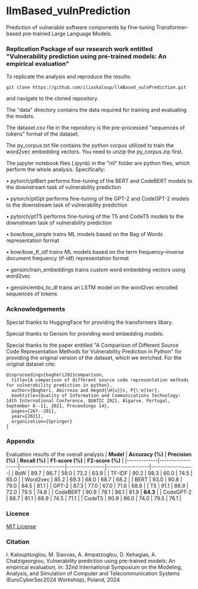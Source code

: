 # llmBased_vulnPrediction
Prediction of vulnerable software components by fine-tuning Transformer-based pre-trained Large Language Models.

### Replication Package of our research work entitled "Vulnerability prediction using pre-trained models: An empirical evaluation"

To replicate the analysis and reproduce the results:

~~~
git clone https://github.com/iliaskaloup/llmBased_vulnPrediction.git
~~~
and navigate to the cloned repository.

The "data" directory contains the data required for training and evaluating the models.

The dataset.csv file in the repository is the pre-processed "sequences of tokens" format of the dataset.

The py_corpus.txt file contains the python corpus utilized to train the word2vec embedding vectors. You need to unzip the py_corpus.zip first.

The jupyter notebook files (.ipynb) in the "ml" folder are python files, which perform the whole analysis. Specifically:

• pytorch/ptBert performs fine-tuning of the BERT and CodeBERT models to the downstream task of vulnerability prediction

• pytorch/ptGpt performs fine-tuning of the GPT-2 and CodeGPT-2 models to the downstream task of vulnerability prediction

• pytorch/ptT5 performs fine-tuning of the T5 and CodeT5 models to the downstream task of vulnerability prediction

• bow/bow_simple trains ML models based on the Bag of Words representation format

• bow/bow_tf_idf trains ML models based on the term frequency–inverse document frequency (tf-idf) representation format

• gensim/train_embeddings trains custom word embedding vectors using word2vec

• gensim/embs_to_dl trains an LSTM model on the word2vec encoded sequences of tokens


### Acknowledgements

Special thanks to HuggingFace for providing the transformers libary.

Special thanks to Gensim for providing word embedding models.

Special thanks to the paper entitled "A Comparison of Different Source Code Representation Methods for Vulnerability Prediction in Python" for providing the original version of the dataset, which we enriched. For the original dataset cite:

~~~
@inproceedings{bagheri2021comparison,
  title={A comparison of different source code representation methods for vulnerability prediction in python},
  author={Bagheri, Amirreza and Heged{\H{u}}s, P{\'e}ter},
  booktitle={Quality of Information and Communications Technology: 14th International Conference, QUATIC 2021, Algarve, Portugal, September 8--11, 2021, Proceedings 14},
  pages={267--281},
  year={2021},
  organization={Springer}
}
~~~

### Appendix

Evaluation results of the overall analysis
| **Model**   | **Accuracy (%)** | **Precision (%)** | **Recall (%)** | **F1-score (%)** | **F2-score (%)** |
|-------------|------------------|-------------------|----------------|------------------|------------------|
| BoW         | 89.7             | 96.7              | 59.0           | 73.2             | 63.9             |
| TF-IDF      | 90.2             | 98.3              | 60.0           | 74.5             | 65.0             |
| Word2vec    | 85.2             | 69.3              | 68.0           | 68.7             | 68.2             |
| BERT        | 93.0             | 90.8              | 79.0           | 84.5             | 81.1         |
| GPT-2       | 87.3             | 77.0              | 67.0           | 71.6             | 68.8             |
| T5          | 91.1             | 88.9              | 72.0           | 79.5             | 74.8             |
| CodeBERT    | 90.9             | 78.1              | 86.1           | 81.9             | **84.3**         |
| CodeGPT-2   | 88.7             | 81.1              | 68.9           | 74.5             | 71.1             |
| CodeT5      | 90.9             | 86.0              | 74.0           | 79.5             | 76.1             |


### Licence

[MIT License](https://github.com/certh-ai-and-softeng-group/llmBased_vulnPrediction/blob/main/LICENSE)

### Citation

I. Kalouptsoglou, M. Siavvas, A. Ampatzoglou, D. Kehagias, A. Chatzigeorgiou, Vulnerability prediction using pre-trained models: An empirical evaluation, in: 32nd International Symposium on the Modeling, Analysis, and Simulation of Computer and Telecommunication Systems (EuroCyberSec2024 Workshop), Poland, 2024
